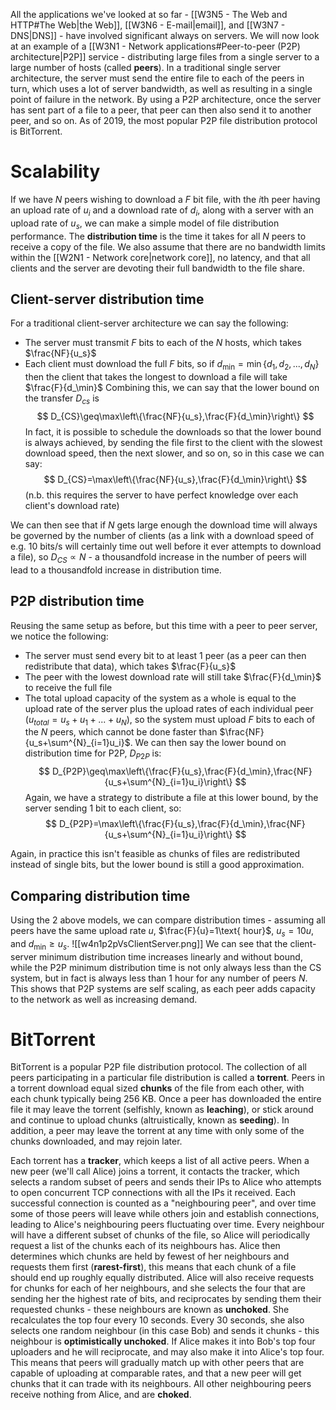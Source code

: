 All the applications we've looked at so far - [[W3N5 - The Web and HTTP#The Web|the Web]], [[W3N6 - E-mail|email]], and [[W3N7 - DNS|DNS]] - have involved significant always on servers. We will now look at an example of a [[W3N1 - Network applications#Peer-to-peer (P2P) architecture|P2P]] service - distributing large files from a single server to a large number of hosts (called **peers**). In a traditional single server architecture, the server must send the entire file to each of the peers in turn, which uses a lot of server bandwidth, as well as resulting in a single point of failure in the network. By using a P2P architecture, once the server has sent part of a file to a peer, that peer can then also send it to another peer, and so on. 
As of 2019, the most popular P2P file distribution protocol is BitTorrent.
# Scalability
If we have $N$ peers wishing to download a $F$ bit file, with the $i$th peer having an upload rate of $u_i$ and a download rate of $d_i$, along with a server with an upload rate of $u_s$, we can make a simple model of file distribution performance. The **distribution time** is the time it takes for all $N$ peers to receive a copy of the file. We also assume that there are no bandwidth limits within the [[W2N1 - Network core|network core]], no latency, and that all clients and the server are devoting their full bandwidth to the file share.
## Client-server distribution time
For a traditional client-server architecture we can say the following:
- The server must transmit $F$ bits to each of the $N$ hosts, which takes $\frac{NF}{u_s}$
- Each client must download the full $F$ bits, so if $d_\min=\min\{d_1,d_2,...,d_N\}$ then the client that takes the longest to download a file will take $\frac{F}{d_\min}$ 
Combining this, we can say that the lower bound on the transfer $D_{cs}$ is
$$
D_{CS}\geq\max\left\{\frac{NF}{u_s},\frac{F}{d_\min}\right\}
$$
In fact, it is possible to schedule the downloads so that the lower bound is always achieved, by sending the file first to the client with the slowest download speed, then the next slower, and so on, so in this case we can say:
$$
D_{CS}=\max\left\{\frac{NF}{u_s},\frac{F}{d_\min}\right\}
$$
(n.b. this requires the server to have perfect knowledge over each client's download rate)

We can then see that if $N$ gets large enough the download time will always be governed by the number of clients (as a link with a download speed of e.g. 10 bits/s will certainly time out well before it ever attempts to download a file), so $D_{CS}\propto N$ - a thousandfold increase in the number of peers will lead to a thousandfold increase in distribution time.
## P2P distribution time
Reusing the same setup as before, but this time with a peer to peer server, we notice the following:
- The server must send every bit to at least 1 peer (as a peer can then redistribute that data), which takes $\frac{F}{u_s}$
- The peer with the lowest download rate will still take $\frac{F}{d_\min}$ to receive the full file
- The total upload capacity of the system as a whole is equal to the upload rate of the server plus the upload rates of each individual peer ($u_{total}=u_s+u_1+...+u_N$), so the system must upload $F$ bits to each of the $N$ peers, which cannot be done faster than $\frac{NF}{u_s+\sum^{N}_{i=1}u_i}$.
We can then say the lower bound on distribution time for P2P, $D_{P2P}$ is:
$$
D_{P2P}\geq\max\left\{\frac{F}{u_s},\frac{F}{d_\min},\frac{NF}{u_s+\sum^{N}_{i=1}u_i}\right\}
$$
Again, we have a strategy to distribute a file at this lower bound, by the server sending 1 bit to each client, so:
$$
D_{P2P}=\max\left\{\frac{F}{u_s},\frac{F}{d_\min},\frac{NF}{u_s+\sum^{N}_{i=1}u_i}\right\}
$$

Again, in practice this isn't feasible as chunks of files are redistributed instead of single bits, but the lower bound is still a good approximation.
## Comparing distribution time
Using the 2 above models, we can compare distribution times - assuming all peers have the same upload rate $u$, $\frac{F}{u}=1\text{ hour}$, $u_s=10u$, and $d_\min\geq u_s$.
![[w4n1p2pVsClientServer.png]]
We can see that the client-server minimum distribution time increases linearly and without bound, while the P2P minimum distribution time is not only always less than the CS system, but in fact is always less than 1 hour for any number of peers $N$. This shows that P2P systems are self scaling, as each peer adds capacity to the network as well as increasing demand.
# BitTorrent
BitTorrent is a popular P2P file distribution protocol. The collection of all peers participating in a particular file distribution is called a **torrent**. Peers in a torrent download equal sized **chunks** of the file from each other, with each chunk typically being 256 KB. Once a peer has downloaded the entire file it may leave the torrent (selfishly, known as **leaching**), or stick around and continue to upload chunks (altruistically, known as **seeding**). In addition, a peer may leave the torrent at any time with only some of the chunks downloaded, and may rejoin later.

Each torrent has a **tracker**, which keeps a list of all active peers. When a new peer (we'll call Alice) joins a torrent, it contacts the tracker, which selects a random subset of peers and sends their IPs to Alice who attempts to open concurrent TCP connections with all the IPs it received. Each successful connection is counted as a "neighbouring peer", and over time some of those peers will leave while others join and establish connections, leading to Alice's neighbouring peers fluctuating over time. Every neighbour will have a different subset of chunks of the file, so Alice will periodically request a list of the chunks each of its neighbours has. Alice then determines which chunks are held by fewest of her neighbours and requests them first (**rarest-first**), this means that each chunk of a file should end up roughly equally distributed.
Alice will also receive requests for chunks for each of her neighbours, and she selects the four that are sending her the highest rate of bits, and reciprocates by sending them their requested chunks - these neighbours are known as **unchoked**. She recalculates the top four every 10 seconds. Every 30 seconds, she also selects one random neighbour (in this case Bob) and sends it chunks - this neighbour is **optimistically unchoked**. If Alice makes it into Bob's top four uploaders and he will reciprocate, and may also make it into Alice's top four. This means that peers will gradually match up with other peers that are capable of uploading at comparable rates, and that a new peer will get chunks that it can trade with its neighbours. All other neighbouring peers receive nothing from Alice, and are **choked**.